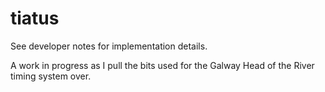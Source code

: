 # tiatus

See developer notes for implementation details.

A work in progress as I pull the bits used for the Galway Head of the River timing system over.